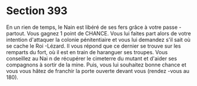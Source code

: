 # Section 393

En un rien de temps, le Nain est libéré de ses fers grâce à votre
passe -partout. Vous gagnez 1 point de CHANCE. Vous lui faites
part alors de votre intention d'attaquer la colonie pénitentiaire et
vous lui demandez s'il sait où se cache le Roi -Lézard. Il vous
répond que ce dernier se trouve sur les remparts du fort, où il est en
train de haranguer ses troupes. Vous conseillez au Nai n de
récupérer le cimeterre du mutant et d'aider ses compagnons à sortir
de la mine. Puis, vous lui souhaitez bonne chance et vous vous
hâtez de franchir la porte ouverte devant vous (rendez -vous au
180).